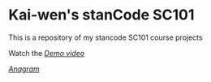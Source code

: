 # Kai-wen's stanCode SC101
This is a repository of my stancode SC101 course projects 

Watch the *[Demo video](https://drive.google.com/drive/folders/1Gi3bn9qPW_gR0ISyGzVPLd5Bztdvd7rF?fbclid=IwAR36BW3v_bHn-Idsh-0_ROSWLwrXOzoervZId25OOzH2LX4b6FCGDfULdDg)*

*[Anagram](https://github.com/kevintung0616/Kai-wen-s-stanCode-SC101/blob/main/Kevin's%20stancode%20project/anagram/anagram.py)*
